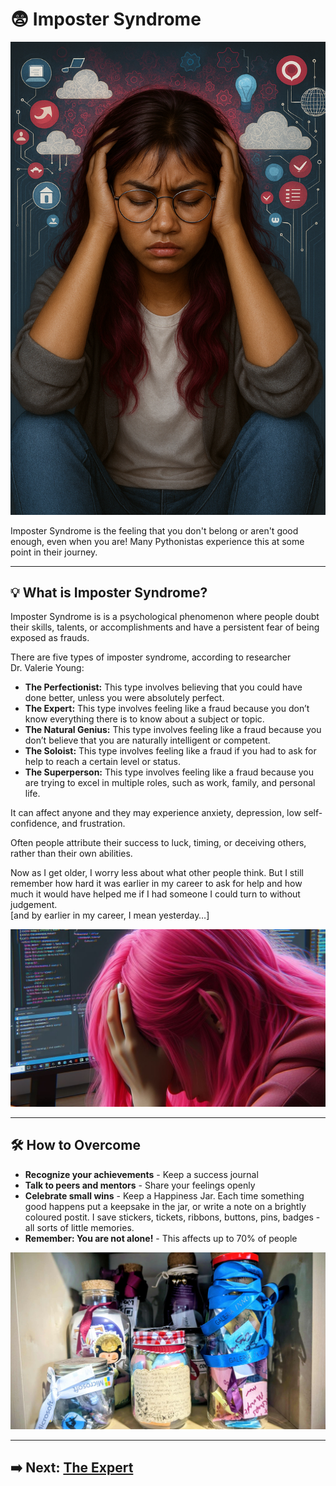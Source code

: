 # 😨 Imposter Syndrome

![Imposter Syndrome](assets/Imposter1.png)

Imposter Syndrome is the feeling that you don't belong or aren't good enough, even when you are! Many Pythonistas experience this at some point in their journey.  

---

## 💡 What is Imposter Syndrome?

Imposter Syndrome is is a psychological phenomenon where people doubt their skills, talents, or accomplishments and have a persistent fear of being exposed as frauds.  

There are five types of imposter syndrome, according to researcher Dr. Valerie Young:  

- **The Perfectionist:** This type involves believing that you could have done better, unless you were absolutely perfect.  
- **The Expert:** This type involves feeling like a fraud because you don’t know everything there is to know about a subject or topic.  
- **The Natural Genius:** This type involves feeling like a fraud because you don’t believe that you are naturally intelligent or competent.  
- **The Soloist:** This type involves feeling like a fraud if you had to ask for help to reach a certain level or status.  
- **The Superperson:** This type involves feeling like a fraud because you are trying to excel in multiple roles, such as work, family, and personal life.

It can affect anyone and they may experience anxiety, depression, low self-confidence, and frustration.  

Often people attribute their success to luck, timing, or deceiving others, rather than their own abilities.  

Now as I get older, I worry less about what other people think. But I still remember how hard it was earlier in my career to ask for help and how much it would have helped me if I had someone I could turn to without judgement.  
[and by earlier in my career, I mean yesterday…]


![Understanding Imposter Syndrome](assets/Imposter2.jpg)

---

## 🛠️ How to Overcome

- **Recognize your achievements** - Keep a success journal
- **Talk to peers and mentors** - Share your feelings openly
- **Celebrate small wins** - Keep a Happiness Jar. Each time something good happens put a keepsake in the jar, or write a note on a brightly coloured postit. I save stickers, tickets, ribbons, buttons, pins, badges - all sorts of little memories.
- **Remember: You are not alone!** - This affects up to 70% of people

![Happiness Jar](assets/happiness.jpg)

---

## ➡️ Next: [The Expert](the-expert.md)
